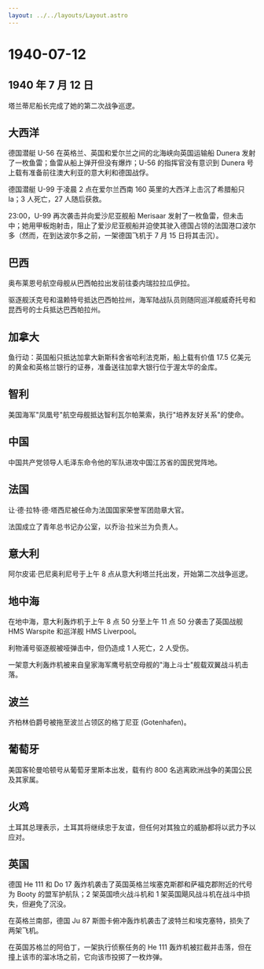 ```yaml
---
layout: ../../layouts/Layout.astro
---
```


# 1940-07-12

## 1940 年 7 月 12 日

塔兰蒂尼船长完成了她的第二次战争巡逻。

## 大西洋

德国潜艇 U-56 在英格兰、英国和爱尔兰之间的北海峡向英国运输船 Dunera
发射了一枚鱼雷；鱼雷从船上弹开但没有爆炸；U-56 的指挥官没有意识到 Dunera
号上载有准备前往澳大利亚的意大利和德国战俘。

德国潜艇 U-99 于凌晨 2 点在爱尔兰西南 160 英里的大西洋上击沉了希腊船只
Ia；3 人死亡，27 人随后获救。

23:00，U-99 再次袭击并向爱沙尼亚舰船 Merisaar
发射了一枚鱼雷，但未击中；她用甲板炮射击，阻止了爱沙尼亚舰船并迫使其驶入德国占领的法国港口波尔多（然而，在到达波尔多之前，一架德国飞机于
7 月 15 日将其击沉）。

## 巴西

奥布莱恩号航空母舰从巴西帕拉出发前往委内瑞拉拉瓜伊拉。

驱逐舰沃克号和温赖特号抵达巴西帕拉州，海军陆战队员则随同巡洋舰威奇托号和昆西号的士兵抵达巴西帕拉州。

## 加拿大

鱼行动：英国船只抵达加拿大新斯科舍省哈利法克斯，船上载有价值 17.5
亿美元的黄金和英格兰银行的证券，准备送往加拿大银行位于渥太华的金库。

## 智利

美国海军"凤凰号"航空母舰抵达智利瓦尔帕莱索，执行"培养友好关系"的使命。

## 中国

中国共产党领导人毛泽东命令他的军队进攻中国江苏省的国民党阵地。

## 法国

让·德·拉特·德·塔西尼被任命为法国国家荣誉军团勋章大官。

法国成立了青年总书记办公室，以乔治·拉米兰为负责人。

## 意大利

阿尔皮诺·巴尼奥利尼号于上午 8 点从意大利塔兰托出发，开始第二次战争巡逻。

## 地中海

在地中海，意大利轰炸机于上午 8 点 50 分至上午 11 点 50 分袭击了英国战舰
HMS Warspite 和巡洋舰 HMS Liverpool。

利物浦号驱逐舰被哑弹击中，但仍造成 1 人死亡，2 人受伤。

一架意大利轰炸机被来自皇家海军鹰号航空母舰的"海上斗士"舰载双翼战斗机击落。

## 波兰

齐柏林伯爵号被拖至波兰占领区的格丁尼亚 (Gotenhafen)。

## 葡萄牙

美国客轮曼哈顿号从葡萄牙里斯本出发，载有约 800
名逃离欧洲战争的美国公民及其家属。

## 火鸡

土耳其总理表示，土耳其将继续忠于友谊，但任何对其独立的威胁都将以武力予以应对。

## 英国

德国 He 111 和 Do 17
轰炸机袭击了英国英格兰埃塞克斯郡和萨福克郡附近的代号为 Booty
的盟军护航队；2 架英国喷火战斗机和 1
架英国飓风战斗机在战斗中损失，但避免了沉没。

在英格兰南部，德国 Ju 87
斯图卡俯冲轰炸机袭击了波特兰和埃克塞特，损失了两架飞机。

在英国苏格兰的阿伯丁，一架执行侦察任务的 He 111
轰炸机被拦截并击落，但在撞上该市的溜冰场之前，它向该市投掷了一枚炸弹。